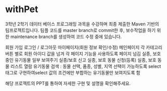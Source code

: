# withPet
3학년 2학기 데이터 베이스 프로그래밍 과목을 수강하며 최종 제출한 Maven 기반의 팀프로젝트입니다.
팀플 코드를 master branch로 commit한 후, 보수작업을 하기 위한 maintenance branch를 생성하여 코드 수정 중에 있습니다.

회원 가입
로그인 / 로그아웃
마이페이지(회원 정보 확인/수정)
메인페이지 
각 카테고리 버튼 별로 회원 아이디 값을 넘겨 각 페이지 기능을 사용하도록 페이지 넘김
실종, 보호 중인 유기동물 일부 보여주기
실종/보호 신고
실종, 보호 동물 신청(등록)
실종, 보호 동물 리스트 열람
유기동물 검색 : 동물 선택, 품종, 성별, 지역 선택이 가능하도록 select 태그로 구현하여select 값의 조건에만 부합하는 유기동물만 보여지도록 함

해당 프로젝트의 PPT를 통하여 자세한 구현 및 설명을 확인해주세요.
